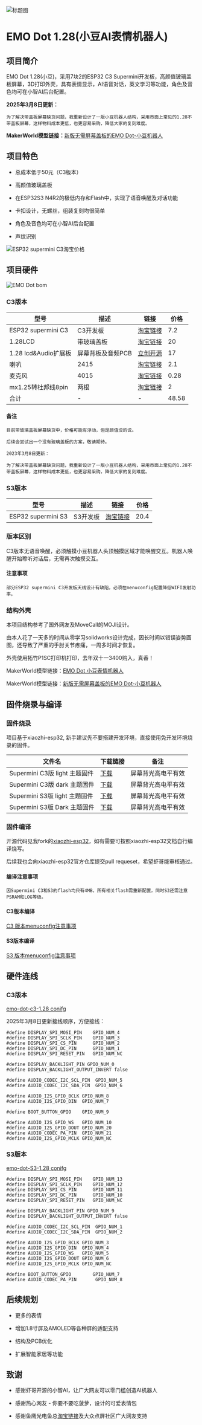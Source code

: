 ![标题图](docs/EMO-Dot.jpg)

# EMO Dot 1.28(小豆AI表情机器人)
## 项目简介

EMO Dot 1.28(小豆)，采用7块2的ESP32 C3 Supermini开发板，高颜值玻璃盖板屏幕，3D打印外壳，具有表情显示，AI语音对话，英文学习等功能，角色及音色均可在小智AI后台配置。

**2025年3月8日更新：**

    为了解决带盖板屏幕缺货问题，我重新设计了一版小豆机器人结构，采用市面上常见的1.28不带盖板屏幕，这样物料成本更低，也更容易采购，降低大家的复刻难度。
**MakerWorld模型链接：**[新版无需屏幕盖板的EMO Dot-小豆机器人](https://makerworld.com.cn/zh/models/1010915-wu-xu-ping-mu-gai-ban-de-emo-dot-xiao-dou-ji-qi-re)

## 项目特色
* 总成本低于50元（C3版本）

* 高颜值玻璃盖板

* 在ESP32S3 N4R2的极低内存和Flash中，实现了语音唤醒及对话功能

* 卡扣设计，无螺丝，组装复刻均很简单

* 角色及音色均可在小智AI后台配置

* 声纹识别

![ESP32 supermini C3淘宝价格](docs/supermini_price.png)
## 项目硬件
![EMO Dot bom](docs/EMO-Dot_bom.jpg)

### C3版本
| 型号 | 描述 | 链接 |价格 |
| ---- | ---- | ---- | ---- |
| ESP32 supermini C3 | C3开发板 | [淘宝链接](https://item.taobao.com/item.htm?id=748324039194) | 7.2|
| 1.28LCD | 带玻璃盖板 | [淘宝链接](https://item.taobao.com/item.htm?&id=694336841904) | 20|
| 1.28 lcd&Audio扩展板 | 屏幕背板及音频PCB | [立创开源]( https://oshwhub.com/xglaaa/emodot-xiaodou) | 17|
| 喇叭 | 2415 | [淘宝链接](https://item.taobao.com/item.htm?id=728806967199) | 2.1|
| 麦克风 | 4015 | [淘宝链接](https://item.taobao.com/item.htm?id=764128372417) | 0.28|
| mx1.25转杜邦线8pin | 两根 | [淘宝链接](https://item.taobao.com/item.htm?id=743491497341) | 2|
| 合计 |-|-| 48.58 |

#### 备注
    目前带玻璃盖板屏幕缺货中，价格可能有浮动，但是颜值没的说。

    后续会尝试出一个没有玻璃盖板的方案，敬请期待。
    
    2023年3月8日更新：

    为了解决带盖板屏幕缺货问题，我重新设计了一版小豆机器人结构，采用市面上常见的1.28不带盖板屏幕，这样物料成本更低，也更容易采购，降低大家的复刻难度。
    
### S3版本
| 型号 | 描述 | 链接 |价格 |
| ---- | ---- | ---- | ---- |
| ESP32 supermini S3 | S3开发板 | [淘宝链接](https://item.taobao.com/item.htm?id=777200828819) |20.4 |

### 版本区别
C3版本无语音唤醒，必须触摸小豆机器人头顶触摸区域才能唤醒交互。机器人唤醒开始聆听对话后，无需再次触摸交互。

#### 注意事项
    部分ESP32 supermini C3开发板天线设计有缺陷，必须在menuconfig配置降低WIFI发射功率。

### 结构外壳
本项目结构参考了国外网友及MoveCall的MOJI设计。

由本人花了一天多的时间从零学习solidworks设计完成，因长时间以错误姿势画图，还导致了严重的手肘关节疼痛，一周多时间才恢复。

外壳使用拓竹P1SC打印机打印，去年双十一3400购入，真香！

MakerWorld模型链接：[EMO Dot 小豆表情机器人](https://makerworld.com.cn/zh/models/1003119-emo-dot-xiao-dou-biao-qing-ji-qi-ren)

MakerWorld模型链接：[新版无需屏幕盖板的EMO Dot-小豆机器人](https://makerworld.com.cn/zh/models/1010915-wu-xu-ping-mu-gai-ban-de-emo-dot-xiao-dou-ji-qi-re)

## 固件烧录与编译
### 固件烧录
项目基于xiaozhi-esp32, 新手建议先不要搭建开发环境，直接使用免开发环境烧录的固件。

| 文件名 | 下载链接 | 备注 |
| ------ | -------- | -------- |
| Supermini C3版 light 主题固件 | [下载](bin/EMO-Dot-C3-1.28-1.4.1_20250313_light.bin) |屏幕背光高电平有效|
| Supermini C3版 dark 主题固件 | [下载](bin/EMO-Dot-C3-1.28-1.4.1_20250313_dark.bin) |屏幕背光高电平有效|
| Supermini S3版 light 主题固件 | [下载](bin/EMO-Dot-S3-1.28-1.4.1_20250314_light.bin) |屏幕背光高电平有效|
| Supermini S3版 Dark 主题固件 | [下载](bin/EMO-Dot-S3-1.28-1.4.1_20250314_dark.bin) |屏幕背光高电平有效|

### 固件编译
开源代码见我fork的[xiaozhi-esp32](https://github.com/M-D-777/xiaozhi-esp32)，如有需要可按照xiaozhi-esp32文档自行编译烧写。

后续我也会向xiaozhi-esp32官方仓库提交pull requeset，希望虾哥能审核通过。
#### 编译注意事项
    因Supermini C3和S3的flash均只有4MB，所有相关flash需重新配置，同时S3还需注意PSRAM和LOG等级。

#### C3版本编译
[C3 版本menuconfig注意事项](https://github.com/M-D-777/xiaozhi-esp32/blob/emo-dot/main/boards/emo-dot-c3-1.28/README.md)
#### S3版本编译
[S3 版本menuconfig注意事项](https://github.com/M-D-777/xiaozhi-esp32/blob/emo-dot/main/boards/emo-dot-s3-1.28/README.md)

## 硬件连线
### C3版本
[emo-dot-c3-1.28 conifg](https://github.com/M-D-777/xiaozhi-esp32/blob/emo-dot/main/boards/emo-dot-c3-1.28/config.h)

2025年3月8日更新接线顺序，方便接线：

``` 
#define DISPLAY_SPI_MOSI_PIN    GPIO_NUM_4
#define DISPLAY_SPI_SCLK_PIN    GPIO_NUM_3
#define DISPLAY_SPI_CS_PIN      GPIO_NUM_2
#define DISPLAY_SPI_DC_PIN      GPIO_NUM_1
#define DISPLAY_SPI_RESET_PIN   GPIO_NUM_NC

#define DISPLAY_BACKLIGHT_PIN GPIO_NUM_0
#define DISPLAY_BACKLIGHT_OUTPUT_INVERT false

#define AUDIO_CODEC_I2C_SCL_PIN  GPIO_NUM_5
#define AUDIO_CODEC_I2C_SDA_PIN  GPIO_NUM_6

#define AUDIO_I2S_GPIO_BCLK GPIO_NUM_8
#define AUDIO_I2S_GPIO_DIN  GPIO_NUM_7

#define BOOT_BUTTON_GPIO    GPIO_NUM_9

#define AUDIO_I2S_GPIO_WS   GPIO_NUM_10
#define AUDIO_I2S_GPIO_DOUT GPIO_NUM_20
#define AUDIO_CODEC_PA_PIN  GPIO_NUM_21
#define AUDIO_I2S_GPIO_MCLK GPIO_NUM_NC

```
### S3版本
[emo-dot-S3-1.28 conifg](https://github.com/M-D-777/xiaozhi-esp32/blob/emo-dot/main/boards/emo-dot-s3-1.28/config.h)
```
#define DISPLAY_SPI_MOSI_PIN    GPIO_NUM_13
#define DISPLAY_SPI_SCLK_PIN    GPIO_NUM_12
#define DISPLAY_SPI_CS_PIN      GPIO_NUM_11
#define DISPLAY_SPI_DC_PIN      GPIO_NUM_10
#define DISPLAY_SPI_RESET_PIN   GPIO_NUM_NC

#define DISPLAY_BACKLIGHT_PIN GPIO_NUM_9
#define DISPLAY_BACKLIGHT_OUTPUT_INVERT false

#define AUDIO_CODEC_I2C_SCL_PIN  GPIO_NUM_1
#define AUDIO_CODEC_I2C_SDA_PIN  GPIO_NUM_2

#define AUDIO_I2S_GPIO_BCLK GPIO_NUM_3
#define AUDIO_I2S_GPIO_DIN  GPIO_NUM_4
#define AUDIO_I2S_GPIO_WS   GPIO_NUM_5
#define AUDIO_I2S_GPIO_DOUT GPIO_NUM_6
#define AUDIO_I2S_GPIO_MCLK GPIO_NUM_NC

#define BOOT_BUTTON_GPIO        GPIO_NUM_7
#define AUDIO_CODEC_PA_PIN       GPIO_NUM_8

```
## 后续规划
* 更多的表情

* 增加1.8寸屏及AMOLED等各种屏的适配支持

* 结构及PCB优化

* 扩展智能家居等功能

## 致谢
* 感谢虾哥开源的小智AI，让广大网友可以零门槛创造AI机器人

* 感谢热心网友 - 你要不要吃菠萝，设计的可爱表情包

* 感谢鱼鹰光电鱼总[淘宝链接](https://shop110742373.taobao.com/shop/view_shop.htm)及大众点屏社区广大网友支持

